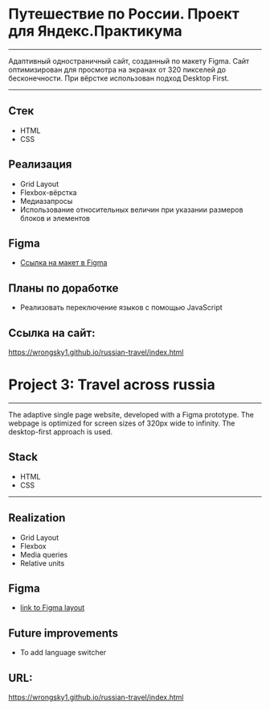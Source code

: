 # Путешествие по России. Проект для Яндекс.Практикума

---

Адаптивный одностраничный сайт, созданный по макету Figma. Сайт оптимизирован для просмотра на экранах от 320 пикселей до бесконечности.
При вёрстке использован подход Desktop First.

---

## Стек

- HTML
- CSS

## Реализация

- Grid Layout
- Flexbox-вёрстка
- Медиазапросы
- Использование относительных величин при указании размеров блоков и элементов

## Figma

* [Ссылка на макет в Figma](https://www.figma.com/file/OyRWEjU6wBwRe1hapzQoLx/Sprint-3%3A-Russia-%2F-desktop-%2B-mobile?node-id=28503%3A0)

## Планы по доработке

- Реализовать переключение языков с помощью JavaScript

## Ссылка на сайт:

https://wrongsky1.github.io/russian-travel/index.html

# Project 3: Travel across russia

---

The adaptive single page website, developed with a Figma prototype. The webpage is optimized for screen sizes of 320px wide to infinity.
The desktop-first approach is used.

## Stack

- HTML
- CSS

---

## Realization

- Grid Layout
- Flexbox
- Media queries
- Relative units

## Figma

* [link to Figma layout](https://www.figma.com/file/OyRWEjU6wBwRe1hapzQoLx/Sprint-3%3A-Russia-%2F-desktop-%2B-mobile?node-id=28503%3A0)

## Future improvements

- To add language switcher

## URL:

https://wrongsky1.github.io/russian-travel/index.html